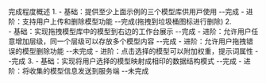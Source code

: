 完成程度概述
1. 
    - 基础：提供⾄少上⾯⽰例的三个模型库供⽤⼾使⽤ --完成
    - 进阶：支持用户上传和删除模型功能 --完成(拖拽到垃圾桶图标进行删除)
2.  
    - 基础：实现拖拽模型库中的模型到右边的工作台展示 --完成
    - 进阶：允许用户任意增加层级，同一个层级可以存放多个模型内容 --完成
    - 进阶：允许用户拖拽错误的模型删除功能 --未完成
    - 进阶：点击选择的模型可以附加权重，提示词属性 --完成
3. 
    - 基础：实现将用户选择的模型映射成相印的数据结构模式 --完成
    - 进阶：将收集的模型信息发送到服务端 --未完成